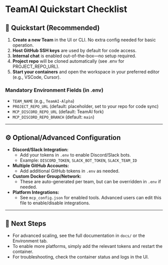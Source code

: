 # TeamAI Quickstart Checklist

## 🚀 Quickstart (Recommended)

1. **Create a new Team** in the UI or CLI. No extra config needed for basic operation.
2. **Host GitHub SSH keys** are used by default for code access.
3. **Internal chat** is enabled out-of-the-box—no setup required.
4. **Project repo** will be cloned automatically (see .env for PROJECT_REPO_URL).
5. **Start your containers** and open the workspace in your preferred editor (e.g., VSCode, Cursor).

### Mandatory Environment Fields (in .env)
- `TEAM_NAME` (e.g., `TeamAI-Alpha`)
- `PROJECT_REPO_URL` (default: placeholder, set to your repo for code sync)
- `MCP_DISCORD_REPO_URL` (default: TeamAI fork)
- `MCP_DISCORD_REPO_BRANCH` (default: `main`)

---

## ⚙️ Optional/Advanced Configuration

- **Discord/Slack Integration:**
  - Add your tokens in `.env` to enable Discord/Slack bots.
  - Example: `DISCORD_TOKEN`, `SLACK_BOT_TOKEN`, `SLACK_TEAM_ID`
- **Multiple GitHub Accounts:**
  - Add additional GitHub tokens in `.env` as needed.
- **Custom Docker Group/Network:**
  - These are auto-generated per team, but can be overridden in `.env` if needed.
- **Platform Integrations:**
  - See `mcp_config.json` for enabled tools. Advanced users can edit this file to enable/disable integrations.

---

## 📝 Next Steps
- For advanced scaling, see the full documentation in `docs/` or the Environment tab.
- To enable more platforms, simply add the relevant tokens and restart the container.
- For troubleshooting, check the container status and logs in the UI. 